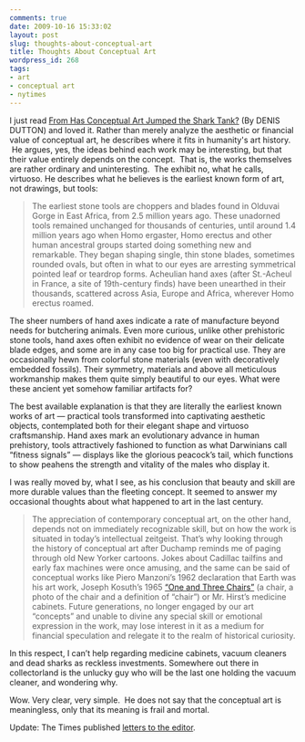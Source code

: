 ```yaml
---
comments: true
date: 2009-10-16 15:33:02
layout: post
slug: thoughts-about-conceptual-art
title: Thoughts About Conceptual Art
wordpress_id: 268
tags:
- art
- conceptual art
- nytimes
---
```


I just read [From Has Conceptual Art Jumped the Shark Tank?](http://www.nytimes.com/2009/10/16/opinion/16dutton.html?pagewanted=print) (By DENIS DUTTON) and loved it. Rather than merely analyze the aesthetic or financial value of conceptual art, he describes where it fits in humanity's art history.  He argues, yes, the ideas behind each work may be interesting, but that their value entirely depends on the concept.  That is, the works themselves are rather ordinary and uninteresting.  The exhibit no, what he calls, virtuoso. He describes what he believes is the earliest known form of art, not drawings, but tools:


> The earliest stone tools are choppers and blades found in Olduvai Gorge in East Africa, from 2.5 million years ago. These unadorned tools remained unchanged for thousands of centuries, until around 1.4 million years ago when Homo ergaster, Homo erectus and other human ancestral groups started doing something new and remarkable. They began shaping single, thin stone blades, sometimes rounded ovals, but often in what to our eyes are arresting symmetrical pointed leaf or teardrop forms. Acheulian hand axes (after St.-Acheul in France, a site of 19th-century finds) have been unearthed in their thousands, scattered across Asia, Europe and Africa, wherever Homo erectus roamed.

The sheer numbers of hand axes indicate a rate of manufacture beyond needs for butchering animals. Even more curious, unlike other prehistoric stone tools, hand axes often exhibit no evidence of wear on their delicate blade edges, and some are in any case too big for practical use. They are occasionally hewn from colorful stone materials (even with decoratively embedded fossils). Their symmetry, materials and above all meticulous workmanship makes them quite simply beautiful to our eyes. What were these ancient yet somehow familiar artifacts for?

The best available explanation is that they are literally the earliest known works of art — practical tools transformed into captivating aesthetic objects, contemplated both for their elegant shape and virtuoso craftsmanship. Hand axes mark an evolutionary advance in human prehistory, tools attractively fashioned to function as what Darwinians call “fitness signals” — displays like the glorious peacock’s tail, which functions to show peahens the strength and vitality of the males who display it.


I was really moved by, what I see, as his conclusion that beauty and skill are more durable values than the fleeting concept. It seemed to answer my occasional thoughts about what happened to art in the last century.


> The appreciation of contemporary conceptual art, on the other hand, depends not on immediately recognizable skill, but on how the work is situated in today’s intellectual zeitgeist. That’s why looking through the history of conceptual art after Duchamp reminds me of paging through old New Yorker cartoons. Jokes about Cadillac tailfins and early fax machines were once amusing, and the same can be said of conceptual works like Piero Manzoni’s 1962 declaration that Earth was his art work, Joseph Kosuth’s 1965 [“One and Three Chairs”](http://www.moma.org/collection/browse_results.php?object_id=81435) (a chair, a photo of the chair and a definition of “chair”) or Mr. Hirst’s medicine cabinets. Future generations, no longer engaged by our art “concepts” and unable to divine any special skill or emotional expression in the work, may lose interest in it as a medium for financial speculation and relegate it to the realm of historical curiosity.

In this respect, I can’t help regarding medicine cabinets, vacuum cleaners and dead sharks as reckless investments. Somewhere out there in collectorland is the unlucky guy who will be the last one holding the vacuum cleaner, and wondering why.


Wow. Very clear, very simple.  He does not say that the conceptual art is meaningless, only that its meaning is frail and mortal.

Update: The Times published [letters to the editor](http://www.nytimes.com/2009/10/23/opinion/l23concept.html).
